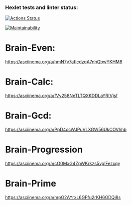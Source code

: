### Hexlet tests and linter status:

[![Actions Status](https://github.com/Rediies/frontend-project-44/workflows/hexlet-check/badge.svg)](https://github.com/Rediies/frontend-project-44/actions)

[![Maintainability](https://api.codeclimate.com/v1/badges/c00b98b506899308e1e6/maintainability)](https://codeclimate.com/github/Rediies/frontend-project-44/maintainability)

# Brain-Even:

https://asciinema.org/a/hmN7v7aflcdzqA7nhQbwYKHM8

# Brain-Calc:

https://asciinema.org/a/fVy258NeTLTQXKDDLaYRtVjsf

# Brain-Gcd:

https://asciinema.org/a/PpD4ccWJPuVLXGW56UkCOVhhb

# Brain-Progression

https://asciinema.org/a/cO0MxG4ZpWKrkzs5vgIFezxqy

# Brain-Prime

https://asciinema.org/a/mpG2AYrxL6GFfu2rKH6GDQi8s

